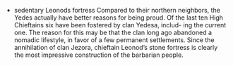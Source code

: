 - sedentary Leonods fortress
Compared to their northern neighbors, the Yedes actually have better reasons for being proud. Of the last ten High Chieftains six have been fostered by clan Yedesa, includ- ing the current one. The reason for this may be that the clan long ago abandoned a nomadic lifestyle, in favor of a few permanent settlements. Since the annihilation of clan Jezora, chieftain Leonod’s stone fortress is clearly the most impressive construction of the barbarian people.